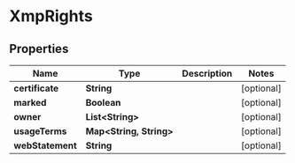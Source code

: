 
# XmpRights

## Properties
Name | Type | Description | Notes
------------ | ------------- | ------------- | -------------
**certificate** | **String** |  |  [optional]
**marked** | **Boolean** |  |  [optional]
**owner** | **List&lt;String&gt;** |  |  [optional]
**usageTerms** | **Map&lt;String, String&gt;** |  |  [optional]
**webStatement** | **String** |  |  [optional]



